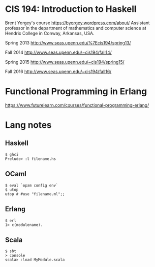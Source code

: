 # CIS 194: Introduction to Haskell
Brent Yorgey's course
https://byorgey.wordpress.com/about/
Assistant professor in the department of mathematics and computer science at Hendrix College in Conway, Arkansas, USA.

Spring 2013
http://www.seas.upenn.edu/%7Ecis194/spring13/

Fall 2014
http://www.seas.upenn.edu/~cis194/fall14/

Spring 2015
http://www.seas.upenn.edu/~cis194/spring15/

Fall 2016
http://www.seas.upenn.edu/~cis194/fall16/


# Functional Programming in Erlang
https://www.futurelearn.com/courses/functional-programming-erlang/


# Lang notes

## Haskell
```
$ ghci
Prelude> :l filename.hs
```

## OCaml
```
$ eval `opam config env`
$ utop
utop # #use "filename.ml";;
```

## Erlang
```
$ erl
1> c(modulename).
```

## Scala
```
$ sbt
> console
scala> :load MyModule.scala
```
